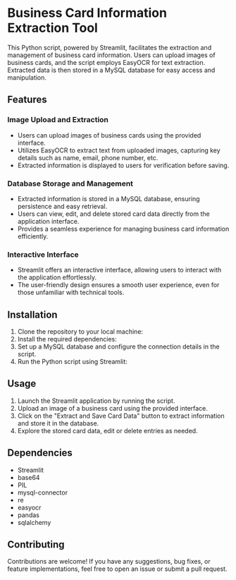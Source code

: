 # Business Card Information Extraction Tool
This Python script, powered by Streamlit, facilitates the extraction and management of business card information. Users can upload images of business cards, and the script employs EasyOCR for text extraction. Extracted data is then stored in a MySQL database for easy access and manipulation.
## Features
### Image Upload and Extraction
- Users can upload images of business cards using the provided interface.
- Utilizes EasyOCR to extract text from uploaded images, capturing key details such as name, email, phone number, etc.
- Extracted information is displayed to users for verification before saving.
### Database Storage and Management
- Extracted information is stored in a MySQL database, ensuring persistence and easy retrieval.
- Users can view, edit, and delete stored card data directly from the application interface.
- Provides a seamless experience for managing business card information efficiently.
### Interactive Interface
- Streamlit offers an interactive interface, allowing users to interact with the application effortlessly.
- The user-friendly design ensures a smooth user experience, even for those unfamiliar with technical tools.
## Installation
1. Clone the repository to your local machine:
2. Install the required dependencies:
3. Set up a MySQL database and configure the connection details in the script.
4. Run the Python script using Streamlit:
## Usage
1. Launch the Streamlit application by running the script.
2. Upload an image of a business card using the provided interface.
3. Click on the "Extract and Save Card Data" button to extract information and store it in the database.
4. Explore the stored card data, edit or delete entries as needed.
## Dependencies
- Streamlit
- base64
- PIL
- mysql-connector
- re
- easyocr
- pandas
- sqlalchemy
## Contributing
Contributions are welcome! If you have any suggestions, bug fixes, or feature implementations, feel free to open an issue or submit a pull request.
